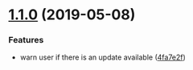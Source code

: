 # [1.1.0](https://github.com/rafifos/atdownloader/compare/1.0.0...1.1.0) (2019-05-08)


### Features

* warn user if there is an update available ([4fa7e2f](https://github.com/rafifos/atdownloader/commit/4fa7e2f))
